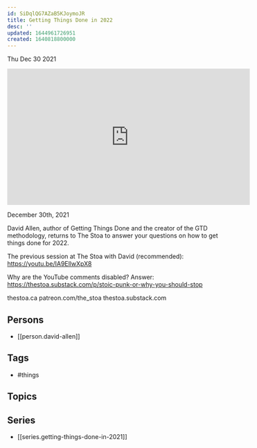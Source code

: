 ```yaml
---
id: SiDqlQG7AZaB5KJoymoJR
title: Getting Things Done in 2022
desc: ''
updated: 1644961726951
created: 1640818800000
---
```





Thu Dec 30 2021

<iframe width="560" height="315" src="https://www.youtube.com/embed/2EyIUbyCPug" title="Getting Things Done in 2022 w/ David Allen" frameborder="0" allow="accelerometer; autoplay; clipboard-write; encrypted-media; gyroscope; picture-in-picture" allowfullscreen ></iframe>

December 30th, 2021

David Allen, author of Getting Things Done and the creator of the GTD methodology, returns to The Stoa to answer your questions on how to get things done for 2022.

The previous session at The Stoa with David (recommended): https://youtu.be/IA9EllwXpX8

Why are the YouTube comments disabled? Answer: https://thestoa.substack.com/p/stoic-punk-or-why-you-should-stop

thestoa.ca
patreon.com/the_stoa
thestoa.substack.com

## Persons

- [[person.david-allen]]

## Tags

- #things

## Topics



## Series

- [[series.getting-things-done-in-2021]]

